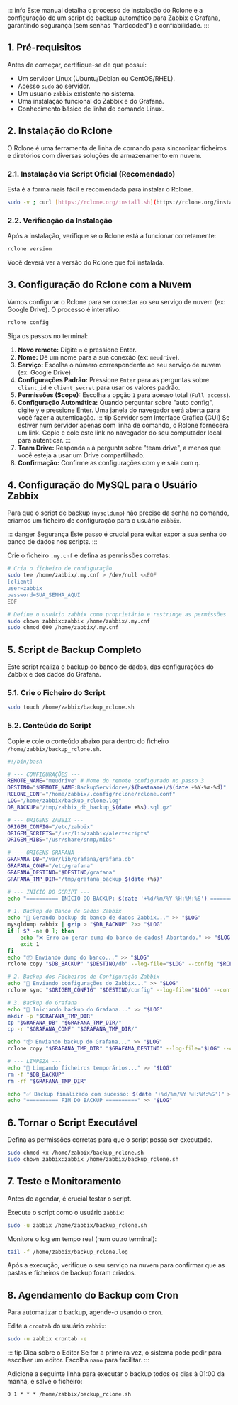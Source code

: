 ::: info
Este manual detalha o processo de instalação do Rclone e a configuração de um script de backup automático para Zabbix e Grafana, garantindo segurança (sem senhas "hardcoded") e confiabilidade.
:::

## 1. Pré-requisitos

Antes de começar, certifique-se de que possui:

* Um servidor Linux (Ubuntu/Debian ou CentOS/RHEL).
* Acesso `sudo` ao servidor.
* Um usuário `zabbix` existente no sistema.
* Uma instalação funcional do Zabbix e do Grafana.
* Conhecimento básico de linha de comando Linux.

## 2. Instalação do Rclone

O Rclone é uma ferramenta de linha de comando para sincronizar ficheiros e diretórios com diversas soluções de armazenamento em nuvem.

### 2.1. Instalação via Script Oficial (Recomendado)

Esta é a forma mais fácil e recomendada para instalar o Rclone.

```bash
sudo -v ; curl [https://rclone.org/install.sh](https://rclone.org/install.sh) | sudo bash
````

### 2.2. Verificação da Instalação

Após a instalação, verifique se o Rclone está a funcionar corretamente:

```bash
rclone version
```

Você deverá ver a versão do Rclone que foi instalada.

## 3\. Configuração do Rclone com a Nuvem

Vamos configurar o Rclone para se conectar ao seu serviço de nuvem (ex: Google Drive). O processo é interativo.

```bash
rclone config
```

Siga os passos no terminal:

1.  **Novo remote:** Digite `n` e pressione Enter.
2.  **Nome:** Dê um nome para a sua conexão (ex: `meudrive`).
3.  **Serviço:** Escolha o número correspondente ao seu serviço de nuvem (ex: Google Drive).
4.  **Configurações Padrão:** Pressione `Enter` para as perguntas sobre `client_id` e `client_secret` para usar os valores padrão.
5.  **Permissões (Scope):** Escolha a opção `1` para acesso total (`Full access`).
6.  **Configuração Automática:** Quando perguntar sobre "auto config", digite `y` e pressione Enter. Uma janela do navegador será aberta para você fazer a autenticação.
    ::: tip Servidor sem Interface Gráfica (GUI)
    Se estiver num servidor apenas com linha de comando, o Rclone fornecerá um link. Copie e cole este link no navegador do seu computador local para autenticar.
    :::
7.  **Team Drive:** Responda `n` à pergunta sobre "team drive", a menos que você esteja a usar um Drive compartilhado.
8.  **Confirmação:** Confirme as configurações com `y` e saia com `q`.

## 4\. Configuração do MySQL para o Usuário Zabbix

Para que o script de backup (`mysqldump`) não precise da senha no comando, criamos um ficheiro de configuração para o usuário `zabbix`.

::: danger Segurança
Este passo é crucial para evitar expor a sua senha do banco de dados nos scripts.
:::

Crie o ficheiro `.my.cnf` e defina as permissões corretas:

```bash
# Cria o ficheiro de configuração
sudo tee /home/zabbix/.my.cnf > /dev/null <<EOF
[client]
user=zabbix
password=SUA_SENHA_AQUI
EOF

# Define o usuário zabbix como proprietário e restringe as permissões
sudo chown zabbix:zabbix /home/zabbix/.my.cnf
sudo chmod 600 /home/zabbix/.my.cnf
```

## 5\. Script de Backup Completo

Este script realiza o backup do banco de dados, das configurações do Zabbix e dos dados do Grafana.

### 5.1. Crie o Ficheiro do Script

```bash
sudo touch /home/zabbix/backup_rclone.sh
```

### 5.2. Conteúdo do Script

Copie e cole o conteúdo abaixo para dentro do ficheiro `/home/zabbix/backup_rclone.sh`.

```sh
#!/bin/bash

# --- CONFIGURAÇÕES ---
REMOTE_NAME="meudrive" # Nome do remote configurado no passo 3
DESTINO="$REMOTE_NAME:BackupServidores/$(hostname)/$(date +%Y-%m-%d)"
RCLONE_CONF="/home/zabbix/.config/rclone/rclone.conf"
LOG="/home/zabbix/backup_rclone.log"
DB_BACKUP="/tmp/zabbix_db_backup_$(date +%s).sql.gz"

# --- ORIGENS ZABBIX ---
ORIGEM_CONFIG="/etc/zabbix"
ORIGEM_SCRIPTS="/usr/lib/zabbix/alertscripts"
ORIGEM_MIBS="/usr/share/snmp/mibs"

# --- ORIGENS GRAFANA ---
GRAFANA_DB="/var/lib/grafana/grafana.db"
GRAFANA_CONF="/etc/grafana"
GRAFANA_DESTINO="$DESTINO/grafana"
GRAFANA_TMP_DIR="/tmp/grafana_backup_$(date +%s)"

# --- INÍCIO DO SCRIPT ---
echo "========== INÍCIO DO BACKUP: $(date '+%d/%m/%Y %H:%M:%S') ==========" > "$LOG"

# 1. Backup do Banco de Dados Zabbix
echo "🔄 Gerando backup do banco de dados Zabbix..." >> "$LOG"
mysqldump zabbix | gzip > "$DB_BACKUP" 2>> "$LOG"
if [ $? -ne 0 ]; then
    echo "❌ Erro ao gerar dump do banco de dados! Abortando." >> "$LOG"
    exit 1
fi
echo "📦 Enviando dump do banco..." >> "$LOG"
rclone copy "$DB_BACKUP" "$DESTINO/db" --log-file="$LOG" --config "$RCLONE_CONF"

# 2. Backup dos Ficheiros de Configuração Zabbix
echo "📁 Enviando configurações do Zabbix..." >> "$LOG"
rclone sync "$ORIGEM_CONFIG" "$DESTINO/config" --log-file="$LOG" --config "$RCLONE_CONF"

# 3. Backup do Grafana
echo "🔄 Iniciando backup do Grafana..." >> "$LOG"
mkdir -p "$GRAFANA_TMP_DIR"
cp "$GRAFANA_DB" "$GRAFANA_TMP_DIR/"
cp -r "$GRAFANA_CONF" "$GRAFANA_TMP_DIR/"

echo "📦 Enviando backup do Grafana..." >> "$LOG"
rclone copy "$GRAFANA_TMP_DIR" "$GRAFANA_DESTINO" --log-file="$LOG" --config "$RCLONE_CONF"

# --- LIMPEZA ---
echo "🧹 Limpando ficheiros temporários..." >> "$LOG"
rm -f "$DB_BACKUP"
rm -rf "$GRAFANA_TMP_DIR"

echo "✅ Backup finalizado com sucesso: $(date '+%d/%m/%Y %H:%M:%S')" >> "$LOG"
echo "========== FIM DO BACKUP ==========" >> "$LOG"
```

## 6\. Tornar o Script Executável

Defina as permissões corretas para que o script possa ser executado.

```bash
sudo chmod +x /home/zabbix/backup_rclone.sh
sudo chown zabbix:zabbix /home/zabbix/backup_rclone.sh
```

## 7\. Teste e Monitoramento

Antes de agendar, é crucial testar o script.

Execute o script como o usuário `zabbix`:

```bash
sudo -u zabbix /home/zabbix/backup_rclone.sh
```

Monitore o log em tempo real (num outro terminal):

```bash
tail -f /home/zabbix/backup_rclone.log
```

Após a execução, verifique o seu serviço na nuvem para confirmar que as pastas e ficheiros de backup foram criados.

## 8\. Agendamento do Backup com Cron

Para automatizar o backup, agende-o usando o `cron`.

Edite a `crontab` do usuário `zabbix`:

```bash
sudo -u zabbix crontab -e
```

::: tip Dica sobre o Editor
Se for a primeira vez, o sistema pode pedir para escolher um editor. Escolha `nano` para facilitar.
:::

Adicione a seguinte linha para executar o backup todos os dias à 01:00 da manhã, e salve o ficheiro:

```
0 1 * * * /home/zabbix/backup_rclone.sh
```

```
```